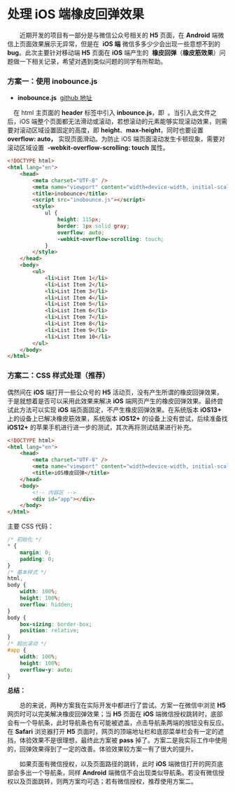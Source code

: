 # 处理 iOS 端橡皮回弹效果

&emsp;&emsp;近期开发的项目有一部分是与微信公众号相关的 **H5** 页面，在 **Android** 端微信上页面效果展示无异常，但是在  **iOS 端** 微信多多少少会出现一些意想不到的 **bug**。此次主要针对移动端 **H5** 页面在 **iOS** 端产生的  **橡皮回弹**（**橡皮筋效果**）问题做一下相关记录，希望对遇到类似问题的同学有所帮助。

### 方案一：使用 inobounce.js

-   **inobounce.js**  [github 地址](https://github.com/lazd/iNoBounce)

&ensp;&ensp;在 html 主页面的 **header** 标签中引入 **inbounce.js**，即 **<script src="./\*\***inbounce.js\***\*"></script>** 。当引入此文件之后，iOS 端整个页面都无法滑动或滚动，若想滚动的元素能够实现滚动效果，则需要对滚动区域设置固定的高度，即 **height**、**max-height**，同时也要设置 **overflow: auto，** 实现页面滑动。为防止 iOS 端页面滚动发生卡顿现象，需要对滚动区域设置  **-webkit-overflow-scrolling: touch** 属性。

```html title="HTML Demo"
<!DOCTYPE html>
<html lang="en">
	<head>
		<meta charset="UTF-8" />
		<meta name="viewport" content="width=device-width, initial-scale=1.0" />
		<title>inobounce</title>
		<script src="inobounce.js"></script>
		<style>
			ul {
				height: 115px;
				border: 1px solid gray;
				overflow: auto;
				-webkit-overflow-scrolling: touch;
			}
		</style>
	</head>
	<body>
		<ul>
			<li>List Item 1</li>
			<li>List Item 2</li>
			<li>List Item 3</li>
			<li>List Item 4</li>
			<li>List Item 5</li>
			<li>List Item 6</li>
			<li>List Item 7</li>
			<li>List Item 8</li>
			<li>List Item 9</li>
			<li>List Item 10</li>
		</ul>
	</body>
</html>
```

### 方案二：CSS 样式处理（推荐）

偶然间在 **iOS** 端打开一些公众号的 **H5** 活动页，没有产生所谓的橡皮回弹效果，于是就想着是否可以采用此效果来解决 **iOS** 端网页产生的橡皮回弹效果。最终尝试此方法可以实现 **iOS** 端页面固定，不产生橡皮回弹效果。在系统版本 **iOS13+** 上的设备上已解决橡皮筋效果，系统版本 **iOS12+** 的设备上没有尝试，后续准备找 **iOS12+** 的苹果手机进行进一步的测试，其次再将测试结果进行补充。

```html title="CSS 样式处理"
<!DOCTYPE html>
<html lang="en">
	<head>
		<meta charset="UTF-8" />
		<meta name="viewport" content="width=device-width, initial-scale=1.0" />
		<title>iOS橡皮回弹</title>
	</head>
	<body>
		<!-- 内容区 -->
		<div id="app"></div>
	</body>
</html>
```

主要 CSS 代码：

```css title="主要 CSS 代码"
/* 初始化 */
* {
	margin: 0;
	padding: 0;
}
/* 基本样式 */
html,
body {
	width: 100%;
	height: 100%;
	overflow: hidden;
}
body {
	box-sizing: border-box;
	position: relative;
}
/* 超出滚动 */
#app {
	width: 100%;
	height: 100%;
	overflow-y: auto;
}
```

**总结：**

&emsp;&emsp;总的来说，两种方案我在实际开发中都进行了尝试。方案一在微信中浏览 **H5** 网页时可以完美解决橡皮回弹效果；当 **H5** 页面在 **iOS** 端微信授权跳转时，底部会有一个导航条，此时导航条也有可能被遮盖，点击导航条两端的按钮没有反应。在 **Safari** 浏览器打开 **H5** 页面时，网页的顶端地址栏和底部菜单栏会有一定的遮挡，体验效果不是很理想，最终此方案被 **pass** 掉了。方案二是我实际工作中使用的，回弹效果得到了一定的改善。体验效果较方案一有了很大的提升。

&emsp;&emsp;如果页面有微信授权，以及页面路径的跳转，此时 **iOS** 端微信打开的网页底部会多出一个导航条，同样 **Android** 端微信不会出现类似导航条。若没有微信授权以及页面跳转，则两方案均可选；若有微信授权，推荐使用方案二。

